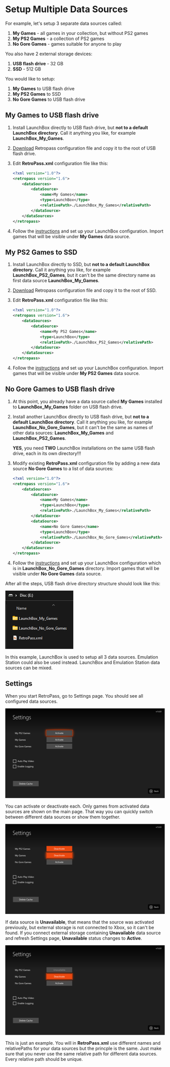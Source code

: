 # Setup Multiple Data Sources

For example, let's setup 3 separate data sources called:
1. **My Games** - all games in your collection, but without PS2 games
2. **My PS2 Games** - a collection of PS2 games
2. **No Gore Games** - games suitable for anyone to play

You also have 2 external storage devices:
1. **USB flash drive** - 32 GB
2. **SSD** - 512 GB

You would like to setup:
1. **My Games** to USB flash drive
1. **My PS2 Games** to SSD
1. **No Gore Games** to USB flash drive

## **My Games** to USB flash drive

1. Install LaunchBox directly to USB flash drive, but **not to a default LaunchBox directory**. Call it anything you like, for example **LaunchBox_My_Games**.
1. [Download](/Docs/RetroPass.xml) Retropass configuration file and copy it to the root of USB flash drive.
1. Edit **RetroPass.xml** configuration file like this: 
	
	```XML
	<?xml version="1.0"?>
	<retropass version="1.6">
		<dataSources>
			<dataSource>
				<name>My Games</name>
				<type>LaunchBox</type>
				<relativePath>./LaunchBox_My_Games</relativePath>    
			</dataSource>  			
		</dataSources>
	</retropass>
	```
1. Follow the [instructions](/README.md#setup-with-launchbox) and set up your LaunchBox configuration. Import games that will be visible under **My Games** data source.

## **My PS2 Games** to SSD

1. Install LaunchBox directly to SSD, but **not to a default LaunchBox directory**. Call it anything you like, for example **LaunchBox_PS2_Games**, but it can't be the same directory name as first data source **LaunchBox_My_Games**.
1. [Download](/Docs/RetroPass.xml) Retropass configuration file and copy it to the root of SSD.
1. Edit **RetroPass.xml** configuration file like this: 

    ```XML
    <?xml version="1.0"?>
    <retropass version="1.6">
        <dataSources>
            <dataSource>
                <name>My PS2 Games</name>
                <type>LaunchBox</type>
                <relativePath>./LaunchBox_PS2_Games</relativePath>    
            </dataSource>
        </dataSources>
    </retropass>
    ```
1. Follow the [instructions](/README.md#setup-with-launchbox) and set up your LaunchBox configuration. Import games that will be visible under **My PS2 Games** data source.

## **No Gore Games** to USB flash drive

1. At this point, you already have a data source called **My Games** installed to **LaunchBox_My_Games** folder on USB flash drive.
1. Install another LaunchBox directly to USB flash drive, but **not to a default LaunchBox directory**. Call it anything you like, for example **LaunchBox_No_Gore_Games**, but it can't be the same as names of other data sources: **LaunchBox_My_Games** and **LaunchBox_PS2_Games**.

	**YES**, you need **TWO** LaunchBox installations on the same USB flash drive, each in its own directory!!!

1. Modify existing **RetroPass.xml** configuration file by adding a new data source **No Gore Games** to a list of data sources:
	
	```XML
	<?xml version="1.0"?>
	<retropass version="1.6">
		<dataSources>
			<dataSource>
				<name>My Games</name>
				<type>LaunchBox</type>
				<relativePath>./LaunchBox_My_Games</relativePath>    
			</dataSource>  
			<dataSource>
				<name>No Gore Games</name>
				<type>LaunchBox</type>
				<relativePath>./LaunchBox_No_Gore_Games</relativePath>    
			</dataSource>  
		</dataSources>
	</retropass>
	```
1. Follow the [instructions](/README.md#setup-with-launchbox) and set up your LaunchBox configuration which is in **LaunchBox_No_Gore_Games** directory.  Import games that will be visible under **No Gore Games** data source.


After all the steps, USB flash drive directory structure should look like this:

![](/Docs/setup_multiple_data_sources_flash_content.png)

In this example, LaunchBox is used to setup all 3 data sources. Emulation Station could also be used instead. LaunchBox and Emulation Station data sources can be mixed.

 
## Settings

When you start RetroPass, go to Settings page. You should see all configured data sources.

![](/Docs/setup_multiple_data_sources_settings_activate.png)

You can activate or deactivate each. Only games from activated data sources are shown on the main page. That way you can quickly switch between different data sources or show them together.

![](/Docs/setup_multiple_data_sources_settings_activated.png)

If data source is **Unavailable**, that means that the source was activated previously, but external storage is not connected to Xbox, so it can't be found. If you connect external storage containing **Unavailable** data source and refresh Settings page, **Unavailable** status changes to **Active**.

![](/Docs/setup_multiple_data_sources_settings_unavailable.png)


This is just an example. You will in **RetroPass.xml** use different names and relativePaths for your data sources but the princple is the same. Just make sure that you never use the same relative path for different data sources. Every relative path should be unique.
